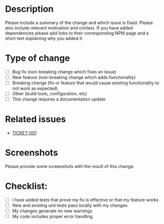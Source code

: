 # Description

Please include a summary of the change and which issue is fixed. Please also include relevant motivation and context.
If you have added dependencies please add links to their corresponding NPM page and a short text explaining why you added it.

# Type of change

- [ ] Bug fix (non-breaking change which fixes an issue)
- [ ] New feature (non-breaking change which adds functionality)
- [ ] Breaking change (fix or feature that would cause existing functionality to not work as expected)
- [ ] Other (build tools, configuration, etc)
- [ ] This change requires a documentation update

# Related issues

- [TICKET-001](https://jira.atlassian.net/browse/TICKET-001)

# Screenshots

Please provide some screenshots with the result of this change.

# Checklist:

- [ ] I have added tests that prove my fix is effective or that my feature works
- [ ] New and existing unit tests pass locally with my changes
- [ ] My changes generate no new warnings
- [ ] My code includes proper error handling
